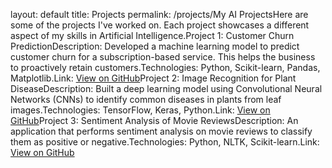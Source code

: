 layout: default
title: Projects
permalink: /projects/My AI ProjectsHere are some of the projects I've worked on. Each project showcases a different aspect of my skills in Artificial Intelligence.Project 1: Customer Churn PredictionDescription: Developed a machine learning model to predict customer churn for a subscription-based service. This helps the business to proactively retain customers.Technologies: Python, Scikit-learn, Pandas, Matplotlib.Link: [View on GitHub](your-repo-link)Project 2: Image Recognition for Plant DiseaseDescription: Built a deep learning model using Convolutional Neural Networks (CNNs) to identify common diseases in plants from leaf images.Technologies: TensorFlow, Keras, Python.Link: [View on GitHub](your-repo-link)Project 3: Sentiment Analysis of Movie ReviewsDescription: An application that performs sentiment analysis on movie reviews to classify them as positive or negative.Technologies: Python, NLTK, Scikit-learn.Link: [View on GitHub](your-repo-link)